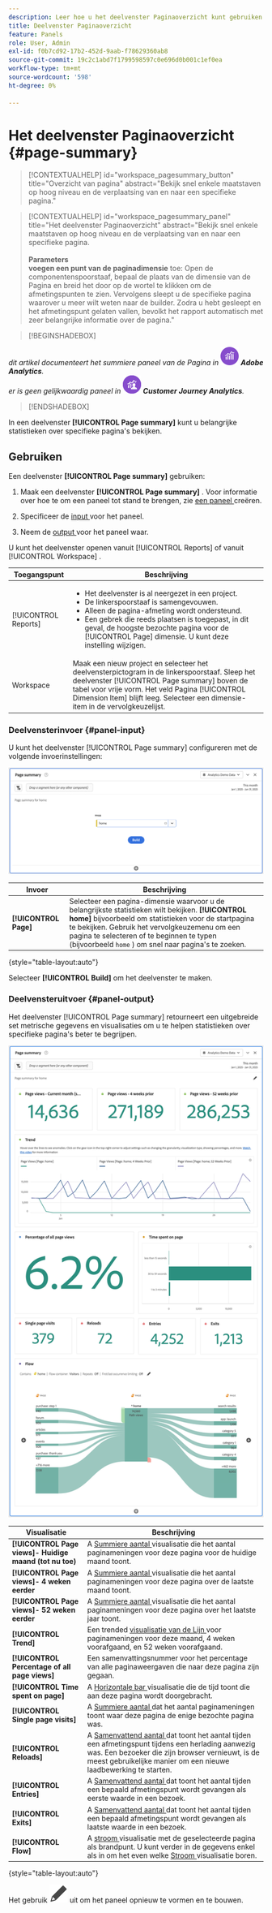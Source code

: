 ```yaml
---
description: Leer hoe u het deelvenster Paginaoverzicht kunt gebruiken om overzichtsgegevens voor een geselecteerde pagina weer te geven.
title: Deelvenster Paginaoverzicht
feature: Panels
role: User, Admin
exl-id: f0b7cd92-17b2-452d-9aab-f78629360ab8
source-git-commit: 19c2c1abd7f1799598597c0e696d0b001c1ef0ea
workflow-type: tm+mt
source-wordcount: '598'
ht-degree: 0%

---
```


# Het deelvenster Paginaoverzicht {#page-summary}

<!-- markdownlint-disable MD034 -->

>[!CONTEXTUALHELP]
>id="workspace_pagesummary_button"
>title="Overzicht van pagina"
>abstract="Bekijk snel enkele maatstaven op hoog niveau en de verplaatsing van en naar een specifieke pagina."

<!-- markdownlint-enable MD034 -->

<!-- markdownlint-disable MD034 -->

>[!CONTEXTUALHELP]
>id="workspace_pagesummary_panel"
>title="Het deelvenster Paginaoverzicht"
>abstract="Bekijk snel enkele maatstaven op hoog niveau en de verplaatsing van en naar een specifieke pagina.<br/><br/>**Parameters &#x200B;**<br/>**voegen een punt van de paginadimensie** toe: Open de componentenspoorstaaf, bepaal de plaats van de dimensie van de Pagina en breid het door op de wortel te klikken om de afmetingspunten te zien. Vervolgens sleept u de specifieke pagina waarover u meer wilt weten naar de builder. Zodra u hebt gesleept en het afmetingspunt gelaten vallen, bevolkt het rapport automatisch met zeer belangrijke informatie over de pagina."

<!-- markdownlint-enable MD034 -->


>[!BEGINSHADEBOX]

_dit artikel documenteert het summiere paneel van de Pagina in_ ![ AdobeAnalytics ](/help/assets/icons/AdobeAnalytics.svg) _&#x200B;**Adobe Analytics**._<br/>_er is geen gelijkwaardig paneel in_ ![ CustomerJourneyAnalytics ](/help/assets/icons/CustomerJourneyAnalytics.svg) _&#x200B;**Customer Journey Analytics**._

>[!ENDSHADEBOX]

In een deelvenster **[!UICONTROL Page summary]** kunt u belangrijke statistieken over specifieke pagina&#39;s bekijken.

## Gebruiken

Een deelvenster **[!UICONTROL Page summary]** gebruiken:

1. Maak een deelvenster **[!UICONTROL Page summary]** . Voor informatie over hoe te om een paneel tot stand te brengen, zie [ een paneel ](panels.md#create-a-panel) creëren.

1. Specificeer de [ input ](#panel-input) voor het paneel.

1. Neem de [ output ](#panel-output) voor het paneel waar.



U kunt het deelvenster openen vanuit [!UICONTROL Reports] of vanuit [!UICONTROL Workspace] .

| Toegangspunt | Beschrijving |
| --- | --- |
| [!UICONTROL Reports] | <ul><li>Het deelvenster is al neergezet in een project.</li><li>De linkerspoorstaaf is samengevouwen.</li><li>Alleen de pagina-afmeting wordt ondersteund.</li><li>Een gebrek die reeds plaatsen is toegepast, in dit geval, de hoogste bezochte pagina voor de [!UICONTROL Page] dimensie. U kunt deze instelling wijzigen.</li></ul> |
| Workspace | Maak een nieuw project en selecteer het deelvensterpictogram in de linkerspoorstaaf. Sleep het deelvenster [!UICONTROL Page summary] boven de tabel voor vrije vorm. Het veld Pagina [!UICONTROL Dimension Item] blijft leeg. Selecteer een dimensie-item in de vervolgkeuzelijst. |

### Deelvensterinvoer {#panel-input}

U kunt het deelvenster [!UICONTROL Page summary] configureren met de volgende invoerinstellingen:

![ overzicht van de de inputinvoer van de Pagina ](assets/page-summary-input.png)

| Invoer | Beschrijving |
| --- | --- |
| **[!UICONTROL Page]** | Selecteer een pagina-dimensie waarvoor u de belangrijkste statistieken wilt bekijken. **[!UICONTROL home]** bijvoorbeeld om statistieken voor de startpagina te bekijken. Gebruik het vervolgkeuzemenu om een pagina te selecteren of te beginnen te typen (bijvoorbeeld `home` ) om snel naar pagina&#39;s te zoeken. |

{style="table-layout:auto"}


Selecteer **[!UICONTROL Build]** om het deelvenster te maken.

### Deelvensteruitvoer {#panel-output}

Het deelvenster [!UICONTROL Page summary] retourneert een uitgebreide set metrische gegevens en visualisaties om u te helpen statistieken over specifieke pagina&#39;s beter te begrijpen.

![ het summiere paneel van de Pagina ](assets/page-summary-output.png)

| Visualisatie | Beschrijving |
| --- | --- |
| **[!UICONTROL Page views]- Huidige maand (tot nu toe)** | A [ Summiere aantal ](/help/analyze/analysis-workspace/visualizations/summary-number-change.md) visualisatie die het aantal paginameningen voor deze pagina voor de huidige maand toont. |
| **[!UICONTROL Page views]- 4 weken eerder** | A [ Summiere aantal ](/help/analyze/analysis-workspace/visualizations/summary-number-change.md) visualisatie die het aantal paginameningen voor deze pagina over de laatste maand toont. |
| **[!UICONTROL Page views]- 52 weken eerder** | A [ Summiere aantal ](/help/analyze/analysis-workspace/visualizations/summary-number-change.md) visualisatie die het aantal paginameningen voor deze pagina over het laatste jaar toont. |
| **[!UICONTROL Trend]** | Een trended [ visualisatie van de Lijn ](/help/analyze/analysis-workspace/visualizations/line.md) voor paginameningen voor deze maand, 4 weken voorafgaand, en 52 weken voorafgaand. |
| **[!UICONTROL Percentage of all page views]** | Een samenvattingsnummer voor het percentage van alle paginaweergaven die naar deze pagina zijn gegaan. |
| **[!UICONTROL Time spent on page]** | A [ Horizontale bar ](/help/analyze/analysis-workspace/visualizations/horizontal-bar.md) visualisatie die de tijd toont die aan deze pagina wordt doorgebracht. |
| **[!UICONTROL Single page visits]** | A [ Summiere aantal ](/help/analyze/analysis-workspace/visualizations/summary-number-change.md) dat het aantal paginameningen toont waar deze pagina de enige bezochte pagina was. |
| **[!UICONTROL Reloads]** | A [ Samenvattend aantal ](/help/analyze/analysis-workspace/visualizations/summary-number-change.md) dat toont het aantal tijden een afmetingspunt tijdens een herlading aanwezig was. Een bezoeker die zijn browser vernieuwt, is de meest gebruikelijke manier om een nieuwe laadbewerking te starten. |
| **[!UICONTROL Entries]** | A [ Samenvattend aantal ](/help/analyze/analysis-workspace/visualizations/summary-number-change.md) dat toont het aantal tijden een bepaald afmetingspunt wordt gevangen als eerste waarde in een bezoek. |
| **[!UICONTROL Exits]** | A [ Samenvattend aantal ](/help/analyze/analysis-workspace/visualizations/summary-number-change.md) dat toont het aantal tijden een bepaald afmetingspunt wordt gevangen als laatste waarde in een bezoek. |
| **[!UICONTROL Flow]** | A [ stroom ](/help/analyze/analysis-workspace/visualizations/c-flow/flow.md) visualisatie met de geselecteerde pagina als brandpunt. U kunt verder in de gegevens enkel als in om het even welke [ Stroom ](/help/analyze/analysis-workspace/visualizations/c-flow/create-flow.md) visualisatie boren. |

{style="table-layout:auto"}

Het gebruik ![ geeft ](/help/assets/icons/Edit.svg) uit om het paneel opnieuw te vormen en te bouwen.
